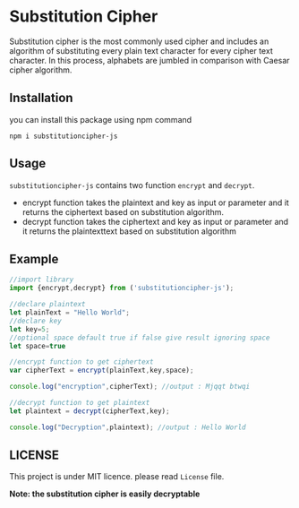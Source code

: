 # Substitution Cipher

 Substitution cipher is the most commonly used cipher and includes an algorithm of substituting every plain text character for every cipher text character. In this process, alphabets are jumbled in comparison with Caesar cipher algorithm.

## Installation

you can install this package using npm command

```
npm i substitutioncipher-js
```

## Usage

`substitutioncipher-js` contains two function `encrypt` and `decrypt`. 
* encrypt function takes the plaintext and key as input or parameter and it returns the ciphertext based on substitution algorithm. 
* decrypt function takes the ciphertext and key as input or parameter  and it returns the plaintexttext based on substitution algorithm

## Example

```js
//import library
import {encrypt,decrypt} from ('substitutioncipher-js');

//declare plaintext
let plainText = "Hello World";
//declare key
let key=5;
//optional space default true if false give result ignoring space
let space=true

//encrypt function to get ciphertext
var cipherText = encrypt(plainText,key,space);

console.log("encryption",cipherText); //output : Mjqqt btwqi

//decrypt function to get plaintext 
let plaintext = decrypt(cipherText,key);

console.log("Decryption",plaintext); //output : Hello World

```

## LICENSE

This project is under MIT licence. please read `License` file.


**Note: the substitution cipher is easily decryptable**
